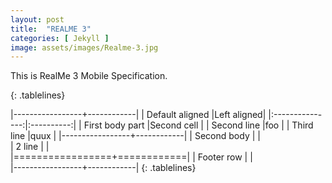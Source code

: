 ```yaml
---
layout: post
title:  "REALME 3"
categories: [ Jekyll ]
image: assets/images/Realme-3.jpg
---
```


This is RealMe 3 Mobile Specification. 



{: .tablelines}

|-----------------+------------|
| Default aligned |Left aligned| 
|:---------------:|:----------:|
| First body part |Second cell |
| Second line     |foo         | 
| Third line      |quux        | 
|-----------------+------------|
| Second body     |            |                
| 2 line          |            |               
|=================+============|
| Footer row      |            |              
|-----------------+------------|
{: .tablelines}








